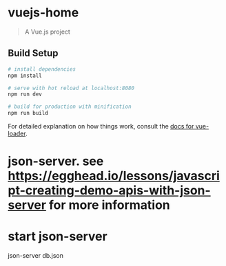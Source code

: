 # vuejs-home

> A Vue.js project

## Build Setup

``` bash
# install dependencies
npm install

# serve with hot reload at localhost:8080
npm run dev

# build for production with minification
npm run build
```

For detailed explanation on how things work, consult the [docs for vue-loader](http://vuejs.github.io/vue-loader).

# json-server. see https://egghead.io/lessons/javascript-creating-demo-apis-with-json-server for more information

# start json-server
json-server db.json